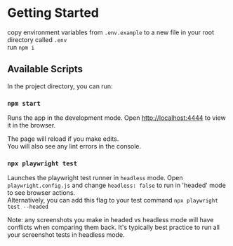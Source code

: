 # Getting Started

copy environment variables from `.env.example` to a new file in your root directory called `.env`\
run `npm i`

## Available Scripts

In the project directory, you can run:

### `npm start`

Runs the app in the development mode.
Open [http://localhost:4444](http://localhost:4444) to view it in the browser.

The page will reload if you make edits.\
You will also see any lint errors in the console.

### `npx playwright test`

Launches the playwright test runner in `headless` mode. Open `playwright.config.js` and change `headless: false` to run in 'headed' mode to see browser actions.\
Alternatively, you can add this flag to your test command `npx playwright test --headed`

Note: any screenshots you make in headed vs headless mode will have conflicts when comparing them back. It's typically best practice to run all your screenshot tests in headless mode.
